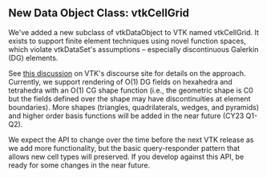 ## New Data Object Class: vtkCellGrid

We've added a new subclass of vtkDataObject to VTK named vtkCellGrid.
It exists to support finite element techniques using novel function
spaces, which violate vtkDataSet's assumptions – especially
discontinuous Galerkin (DG) elements.

See [this discussion](https://discourse.vtk.org/t/discontinuous-galerkin-elements-and-other-novel-cell-types-function-spaces/9209)
on VTK's discourse site for details on the approach.
Currently, we support rendering of O(1) DG fields on hexahedra and
tetrahedra with an O(1) CG shape function (i.e., the geometric shape
is C0 but the fields defined over the shape may have discontinuities
at element boundaries). More shapes (triangles, quadrilaterals, wedges,
and pyramids) and higher order basis functions will be added in the
near future (CY23 Q1-Q2).

We expect the API to change over the time before the next VTK
release as we add more functionality, but the basic query-responder
pattern that allows new cell types will preserved.
If you develop against this API, be ready for some changes in the
near future.
